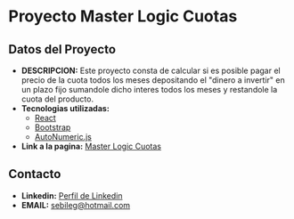 # Proyecto Master Logic Cuotas
## Datos del Proyecto
- **DESCRIPCION:** Este proyecto consta de calcular si es posible pagar el precio de la cuota todos los meses depositando el "dinero a invertir" en un plazo fijo sumandole dicho interes todos los meses y restandole la cuota del producto.
- **Tecnologias utilizadas:**
    - [React](https://es.reactjs.org/)
    - [Bootstrap](https://getbootstrap.com/)
    - [AutoNumeric.js](https://docs.autonumeric.org/)
- **Link a la pagina:** [Master Logic Cuotas](https://sebastianlegnazzi.github.io/master_logic_cuotas/)
## Contacto
- **Linkedin:** [Perfil de Linkedin](https://www.linkedin.com/in/sebastian-legnazzi/)
- **EMAIL:** sebileg@hotmail.com
